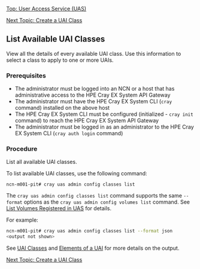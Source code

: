 [Top: User Access Service (UAS)](index.md)

[Next Topic: Create a UAI Class](Create_a_UAI_Class.md)

## List Available UAI Classes

View all the details of every available UAI class. Use this information to select a class to apply to one or more UAIs.

### Prerequisites

* The administrator must be logged into an NCN or a host that has administrative access to the HPE Cray EX System API Gateway
* The administrator must have the HPE Cray EX System CLI (`cray` command) installed on the above host
* The HPE Cray EX System CLI must be configured (initialized - `cray init` command) to reach the HPE Cray EX System API Gateway
* The administrator must be logged in as an administrator to the HPE Cray EX System CLI (`cray auth login` command)

### Procedure

List all available UAI classes.

To list available UAI classes, use the following command:

```
ncn-m001-pit# cray uas admin config classes list
```

The `cray uas admin config classes list` command supports the same `--format` options as the `cray uas admin config volumes list` command. See [List Volumes Registered in UAS](List_Volumes_Registered_in_UAS.md) for details.

For example:

```bash
ncn-m001-pit# cray uas admin config classes list --format json
<output not shown>
```

See [UAI Classes](UAI_Classes.md) and [Elements of a UAI](Elements_of_a_UAI.md) for more details on the output.

[Next Topic: Create a UAI Class](Create_a_UAI_Class.md)
